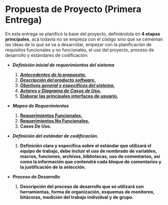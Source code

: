 # Propuesta de Proyecto (Primera Entrega)
En esta entrega se planificó la base del proyecto, definiéndola en **4 etapas principales**, acá todavía no se empieza con el código sino que se cementan las ideas de lo que se va a desarrollar, empezar con la planificación de requisitos funcionales y no funcionales, el uso del proyecto, proceso de desarrollo y estándares de codificación:

 - ***Definición inicial de requerimientos del sistema***
 
	 1.    [_**Antecedentes de la propuesta.**_](https://github.com/IvanChiPolanco/Proyecto-Programacion-Estructurada/blob/77726dbac2c55f250a43b5a32b41596fd71a604a/reqSistema/antecedentes.md) 
	 2.    [_**Descripción del producto software.**_](https://github.com/IvanChiPolanco/Proyecto-Programacion-Estructurada/blob/ffd5f75ff1a28ebc475a275fab080fae06596150/reqSistema/descripcionSoftware.md)
	 3.    [_**Objetivos general y específicos del sistema.**_](https://github.com/IvanChiPolanco/Proyecto-Programacion-Estructurada/blob/ffd5f75ff1a28ebc475a275fab080fae06596150/reqSistema/objetivos.md)
	 4.    [_**Actores y Diagrama de Casos de Uso.**_](https://github.com/IvanChiPolanco/Proyecto-Programacion-Estructurada/blob/ffd5f75ff1a28ebc475a275fab080fae06596150/reqSistema/casosdeUso.md)
	 5.    [**Elaborar las principales interfaces de usuario.**](https://github.com/IvanChiPolanco/Proyecto-Programacion-Estructurada/blob/ffd5f75ff1a28ebc475a275fab080fae06596150/reqSistema/interfaces.md)
 - ***Mapeo de Requerimientos***
	 1.    [**Requerimientos Funcionales.**](https://github.com/IvanChiPolanco/Proyecto-Programacion-Estructurada/blob/80efe752314c0180c90447375130a6c40c484aef/mapeoReqs/reqsFuncionales.md)
	2.  [**Requerimientos No Funcionales.**](https://github.com/IvanChiPolanco/Proyecto-Programacion-Estructurada/blob/4ae2c662b43102254edb49a6de5420bfdb8dcaaa/mapeoReqs/reqsNoFuncionales.md)
	3. **Casos De Uso.**
 - ***Definición del estándar de codificación.***
	 1.   **Definición clara y específica sobre el estándar que utilizará el equipo de trabajo, debe incluir el uso de nombrado de variables, macros, funciones, archivos, bibliotecas, uso de comentarios, así como la información que contendrá cada bloque de comentarios y la justificación de la selección.**
 - ***Proceso de Desarrollo***
	 1.  **Descripción del proceso de desarrollo que se utilizará con herramientas, forma de organización, esquemas de monitoreo, bitácoras, medición del trabajo individual y de grupo.**
